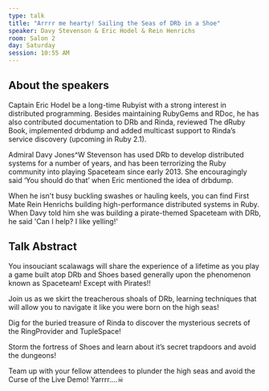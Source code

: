 ```yaml
---
type: talk
title: "Arrrr me hearty! Sailing the Seas of DRb in a Shoe"
speaker: Davy Stevenson & Eric Hodel & Rein Henrichs
room: Salon 2
day: Saturday
session: 10:55 AM
---
```


## About the speakers

Captain Eric Hodel be a long-time Rubyist with a strong interest in distributed programming. Besides maintaining RubyGems and RDoc, he has also contributed documentation to DRb and Rinda, reviewed The dRuby Book, implemented drbdump and added multicast support to Rinda’s service discovery (upcoming in Ruby 2.1).

Admiral Davy Jones^W Stevenson has used DRb to develop distributed systems for a number of years, and has been terrorizing the Ruby community into playing Spaceteam since early 2013. She encouragingly said ‘You should do that’ when Eric mentioned the idea of drbdump.

When he isn't busy buckling swashes or hauling keels, you can find First Mate Rein Henrichs building high-performance distributed systems in Ruby. When Davy told him she was building a pirate-themed Spaceteam with DRb, he said 'Can I help? I like yelling!'

## Talk Abstract

You insouciant scalawags will share the experience of a lifetime as you play a game built atop DRb and Shoes based generally upon the phenomenon known as Spaceteam! Except with Pirates!!

Join us as we skirt the treacherous shoals of DRb, learning techniques that will allow you to navigate it like you were born on the high seas!

Dig for the buried treasure of Rinda to discover the mysterious secrets of the RingProvider and TupleSpace!

Storm the fortress of Shoes and learn about it’s secret trapdoors and avoid the dungeons!

Team up with your fellow attendees to plunder the high seas and avoid the Curse of the Live Demo! Yarrrr….☠

